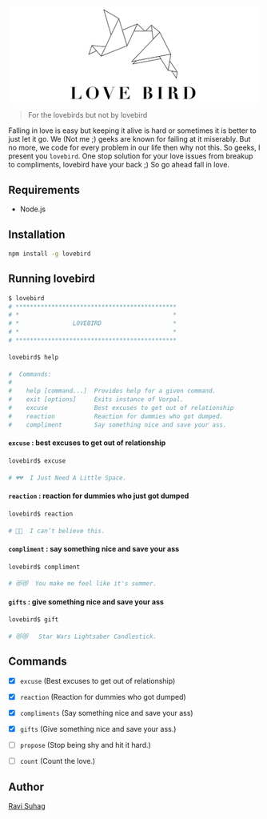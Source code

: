 <img align="center" src="media/icon.png">

> For the lovebirds but not by lovebird

Falling in love is easy but keeping it alive is hard or sometimes it is better to just let it go. We (Not me ;) geeks are known for failing at it miserably. But no more, we code for every problem in our life then why not this. So geeks, I present you `lovebird`. One stop solution for your love issues from breakup to compliments, lovebird have your back ;) So go ahead fall in love.

## Requirements

- Node.js

## Installation

```sh
npm install -g lovebird
```
## Running lovebird

```sh
$ lovebird
# *********************************************
# *                                           *
# *               LOVEBIRD                    *
# *                                           *
# *********************************************

lovebird$ help

#  Commands:
#
#    help [command...]  Provides help for a given command.
#    exit [options]     Exits instance of Vorpal.
#    excuse             Best excuses to get out of relationship
#    reaction           Reaction for dummies who got dumped.
#    compliment         Say something nice and save your ass.
```

#### `excuse` : best excuses to get out of relationship

```sh
lovebird$ excuse

# 💔💔  I Just Need A Little Space.
```

#### `reaction` : reaction for dummies who just got dumped

```sh
lovebird$ reaction

# 🙌🙌  I can’t believe this.
```

#### `compliment` : say something nice and save your ass

```sh
lovebird$ compliment

# 😻😻  You make me feel like it's summer.
```

#### `gifts` : give something nice and save your ass

```sh
lovebird$ gift

# 😻😻   Star Wars Lightsaber Candlestick.
```

## Commands

- [x] `excuse` (Best excuses to get out of relationship)
- [x] `reaction` (Reaction for dummies who got dumped)
- [x] `compliments` (Say something nice and save your ass)
- [x] `gifts`  (Give something nice and save your ass.)
- [ ] `propose` (Stop being shy and hit it hard.)
- [ ] `count` (Count the love.)


## Author
[Ravi Suhag](http://www.ravisuhag.com)